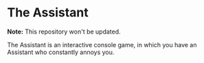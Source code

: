 # The Assistant

**Note:** This repository won't be updated.

The Assistant is an interactive console game, in which you have an Assistant who constantly annoys you.
